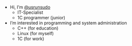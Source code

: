 - Hi, I’m [@usrunsudo](https://github.com/usrunsudo/usrunsudo)
    - IT-Specialist
    - 1C programmer (junior)
- I’m interested in programming and system administration
  - C++ (for education)
  - Linux (for myself)
  - 1С (for work)

<!---
usrunsudo/usrunsudo is a ✨ special ✨ repository because its `README.md` (this file) appears on your GitHub profile.
You can click the Preview link to take a look at your changes.

TEST
--->
